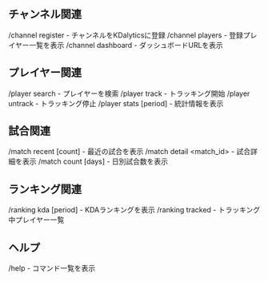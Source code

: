## チャンネル関連
/channel register - チャンネルをKDalyticsに登録
/channel players - 登録プレイヤー一覧を表示
/channel dashboard - ダッシュボードURLを表示

## プレイヤー関連
/player search <name> <tag> - プレイヤーを検索
/player track <name> <tag> - トラッキング開始
/player untrack <name> <tag> - トラッキング停止
/player stats <name> <tag> [period] - 統計情報を表示

## 試合関連
/match recent <name> <tag> [count] - 最近の試合を表示
/match detail <match_id> - 試合詳細を表示
/match count <name> <tag> [days] - 日別試合数を表示

## ランキング関連
/ranking kda [period] - KDAランキングを表示
/ranking tracked - トラッキング中プレイヤー一覧

## ヘルプ
/help - コマンド一覧を表示